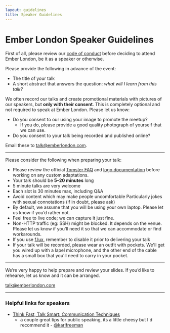 ```yaml
---
layout: guidelines
title: Speaker Guidelines
---
```


# Ember London Speaker Guidelines

First of all, please review our [code of conduct](https://github.com/emberlondon/code-of-conduct)
before deciding to attend Ember London, be it as a speaker or otherwise.

Please provide the following in advance of the event:

- The title of your talk
- A short abstract that answers the question:
  *what will I learn from this talk?*

We often record our talks and create promotional materials with pictures
of our speakers, but **only with their consent**. This is completely optional
and not required to speak at Ember London. Please let us know:

- Do you consent to our using your image to promote the meetup?
  - If you do, please provide a good quality photograph of yourself that we can use.
- Do you consent to your talk being recorded and published online?

Email these to [talk@emberlondon.com](mailto:talk@emberlondon.com).

---

Please consider the following when preparing your talk:

- Please review the official [Tomster FAQ](http://emberjs.com/tomster/faq/)
  and [logo documentation](http://emberjs.com/logos/)
  before working on any custom adaptations.
- Your talk should be **5–20 minutes** long
- 5 minute talks are very welcome
- Each slot is 30 minutes max, including Q&A
- Avoid content which may make people uncomfortable
  Particularly jokes with sexual connotations
  (if in doubt, please ask)
- By default, we assume that you will be using your own laptop. Please let us
  know if you’d rather not.
- Feel free to live code; we can capture it just fine.
- Non-HTTP traffic (eg: SSH) might be blocked. It depends on the venue. Please
  let us know if you'll need it so that we can accommodate or find workarounds.
- If you use [f.lux](https://justgetflux.com/), remember to disable it prior to
  delivering your talk
- If your talk will be recorded, please wear an outfit with pockets.
  We'll get you wired up with a lapel microphone, and the other end of the cable
  has a small box that you'll need to carry in your pocket.

---

We’re very happy to help prepare and review your slides. If you’d like to rehearse, let us know and it can be arranged.

[talk@emberlondon.com](mailto:talk@emberlondon.com)

---

### Helpful links for speakers

- [Think Fast, Talk Smart: Communication Techniques](https://www.youtube.com/watch?v=HAnw168huqA)
  - a couple great tips for public speaking, its a little cheesy but I'd recommend it - [@karlfreeman](https://github.com/karlfreeman)
